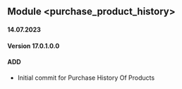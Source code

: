 ## Module <purchase_product_history>
#### 14.07.2023
#### Version 17.0.1.0.0
#### ADD
- Initial commit for Purchase History Of Products
